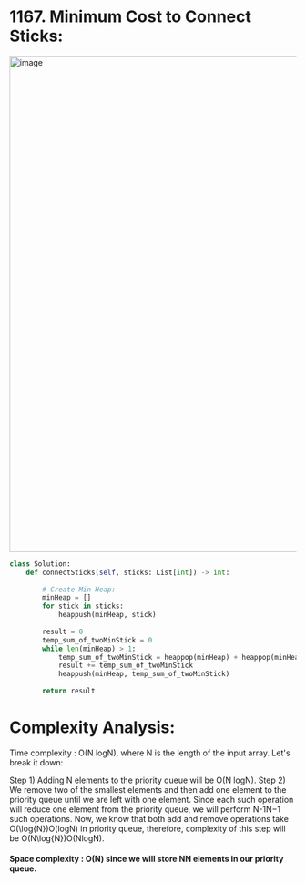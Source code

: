# 1167. Minimum Cost to Connect Sticks:

<img width="870" alt="image" src="https://user-images.githubusercontent.com/35987583/161407439-ee0b1000-f755-4e80-8ce3-a9ff5ac563e6.png">



```python
class Solution:
    def connectSticks(self, sticks: List[int]) -> int:
        
        # Create Min Heap:
        minHeap = []
        for stick in sticks:
            heappush(minHeap, stick)
            
        result = 0
        temp_sum_of_twoMinStick = 0
        while len(minHeap) > 1:
            temp_sum_of_twoMinStick = heappop(minHeap) + heappop(minHeap)
            result += temp_sum_of_twoMinStick
            heappush(minHeap, temp_sum_of_twoMinStick)
        
        return result
```

# Complexity Analysis:

Time complexity : O(N logN), where N is the length of the input array. Let's break it down:

Step 1) Adding N elements to the priority queue will be O(N logN). 
Step 2) We remove two of the smallest elements and then add one element to the priority queue until we are left with one element. Since each such operation will reduce one element from the priority queue, we will perform N-1N−1 such operations. Now, we know that both add and remove operations take O(\log{N})O(logN) in priority queue, therefore, complexity of this step will be O(N\log{N})O(NlogN). 

#### Space complexity : O(N) since we will store NN elements in our priority queue.
